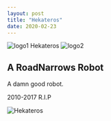 ```yaml
---
layout: post
title: "Hekateros"
date: 2020-02-23
---
```


![logo1](/assets/images/hekateros/HekaterosLogo.png)
Hekateros
![logo2](/assets/images/hekateros/HekaterosLogoSolid.png)

## A RoadNarrows Robot
A damn good robot.

2010-2017 R.I.P

![Hekateros](/assets/images/hekateros/HekaterosBlackAndBlue.png)
